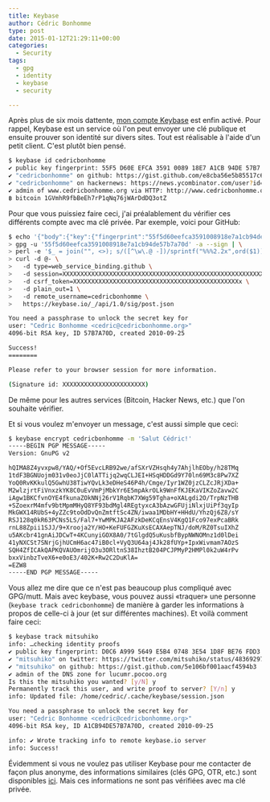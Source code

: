 ```yaml
---
title: Keybase
author: Cédric Bonhomme
type: post
date: 2015-01-12T21:29:11+00:00
categories:
  - Security
tags:
  - gpg
  - identity
  - keybase
  - security

---
```

Après plus de six mois dattente, [mon compte Keybase][1] est enfin activé.
Pour rappel, Keybase est un service où l'on peut envoyer une clé publique et
ensuite prouver son identité sur divers sites.
Tout est réalisable à l'aide d'un petit client. C'est plutôt bien pensé.

```bash
$ keybase id cedricbonhomme
✔ public key fingerprint: 55F5 D60E EFCA 3591 0089 18E7 A1CB 94DE 57B7 A70D
✔ "cedricbonhomme" on github: https://gist.github.com/e8cba56e5b85517c6758
✔ "cedricbonhomme" on hackernews: https://news.ycombinator.com/user?id=cedricbonhomme
✔ admin of www.cedricbonhomme.org via HTTP: http://www.cedricbonhomme.org/keybase.txt
฿ bitcoin 1GVmhR9fbBeEh7rP1qNq76jWArDdDQ3otZ
```

Pour que vous puissiez faire ceci, j'ai préalablement du vérifier ces différents
compte avec ma clé privée. Par exemple, voici pour GitHub:

```bash
$ echo '{"body":{"key":{"fingerprint":"55f5d60eefca3591008918e7a1cb94de57b7a70d","host":"keybase.io","key_id":"a1cb94de57b7a70d","kid":"XXXXXXXXXXXXXXXXXXXXX","uid":"XXXXXXXXXXXXXX","username":"cedricbonhomme"},"service":{"name":"github","username":"cedricbonhomme"},"type":"web_service_binding","version":1},"ctime":1421089840,"expire_in":157680000,"prev":"XXXXXXXXXXXXXXXXXXXXXXXXXXXX","seqno":2,"tag":"signature"}' | \
> gpg -u '55f5d60eefca3591008918e7a1cb94de57b7a70d' -a --sign | \
> perl -e '$_ = join("", <>); s/([^\w\.@ -])/sprintf("%%%2.2x",ord($1))/eg; s/ /+/g; print("sig=", $_)' | \
> curl -d @- \
>   -d type=web_service_binding.github \
>   -d session=XXXXXXXXXXXXXXXXXXXXXXXXXXXXXXXXXXXXXXXXXXXXXXXXXXXXXXXXXXXXXXXXXXXXx \
>   -d csrf_token=XXXXXXXXXXXXXXXXXXXXXXXXXXXXXXXXXXXXXXXXXXXXXXx \
>   -d plain_out=1 \
>   -d remote_username=cedricbonhomme \
>   https://keybase.io/_/api/1.0/sig/post.json

You need a passphrase to unlock the secret key for
user: "Cedric Bonhomme <cedric@cedricbonhomme.org>"
4096-bit RSA key, ID 57B7A70D, created 2010-09-25

Success!
========

Please refer to your browser session for more information.

(Signature id: XXXXXXXXXXXXXXXXXXXXXXX)
```

De même pour les autres services (Bitcoin, Hacker News, etc.) que l'on souhaite
vérifier.

Et si vous voulez m'envoyer un message, c'est aussi simple que ceci:

```bash
$ keybase encrypt cedricbonhomme -m 'Salut Cédric!'
-----BEGIN PGP MESSAGE-----
Version: GnuPG v2

hQIMA8Z4yvxpw8/YAQ/+Of5EvcLRB92we/afSXrVZHsqh4y7AhjlhEOby/h28TMq
1tdF3BGNUojm031v0eoJjC0lATTijq2wqCLJEI+HSqHDDGd9Y70ln69M3c8Pw7XZ
YoQ0RvKKkulQ5GwhU38TiwYQvLk3eDHeS46P4h/Cmge/Iyr1WZ0jzCLZcJRjXDa+
M2wlzjrtFiVnxzkYK8C0uEvVmPjMbkYr6E5mpAkrOLk9WnFfKJEKaVIKZoZavw2C
iAgw1BKCfvnOYE4fkunaZOkNNj26rV1RqbK7XWg59Tgha+oXALgdi2O/TrpNzTHB
+SZoexrM4mfv9btMpmMHyQ8YF93bdMgl4REgtyxcA3bAzwGFUjiNlxjUiPf3qyIp
MkGWX14RUbS+4yZZc9toOdDvQnZmtftSc4ZN/iwaa1MDbHY+HHdU/YhzQj6Z8/sY
RSJ128q0kR63PCNs5LS/Fal7+YwMPKJA2AFzkDeKCqEnsV4KgQ1Fco97exPcaBRk
rnL88Zpii1SJJ/9+Xrooja2Y/HO+KeFUFGZKuXsECAXAepTNJ/doM/RZ0TsuIXhZ
u5AKcbr41gnAiJDCwT+4KCunyiGOX8A0/7tGlgdQ5uKusbfBypNWNOMnz1d0lDei
41yNXCSt7SNrjGjhUCmH6ac47iB0cl+VyQ3U64aj4Jk28fUYp+IpxWivmam7AOzS
SQH4ZfICAkQAPKQVAUOmrijO3u3ORltnS38IhztB204PCJPMyP2HMPl0k2uW4rPv
bxxVinbzTveX6+e0oE3/402K+Rw2C2DuKlA=
=EZW8
-----END PGP MESSAGE-----
```

Vous allez me dire que ce n'est pas beaucoup plus compliqué avec GPG/mutt.
Mais avec keybase, vous pouvez aussi «traquer» une personne
(`keybase track cedricbonhomme`) de manière à garder les informations à propos
de celle-ci à jour (et sur différentes machines). Et voilà comment faire ceci:

```bash
$ keybase track mitsuhiko
info: …checking identity proofs
✔ public key fingerprint: D0C6 A999 5649 E5B4 0748 3E54 1D8F BE76 FDD3 E6F2
✔ "mitsuhiko" on twitter: https://twitter.com/mitsuhiko/status/483692975814635520
✔ "mitsuhiko" on github: https://gist.github.com/5e106bf001aacf4594b3
✔ admin of the DNS zone for lucumr.pocoo.org
Is this the mitsuhiko you wanted? [y/N] y
Permanently track this user, and write proof to server? [Y/n] y
info: Updated file: /home/cedric/.cache/keybase/session.json

You need a passphrase to unlock the secret key for
user: "Cedric Bonhomme <cedric@cedricbonhomme.org>"
4096-bit RSA key, ID A1CB94DE57B7A70D, created 2010-09-25

info: ✔ Wrote tracking info to remote keybase.io server
info: Success!
```

Évidemment si vous ne voulez pas utiliser Keybase pour me contacter de façon
plus anonyme, des informations similaires (clés GPG, OTR, etc.) sont disponibles
[ici][2]. Mais ces informations ne sont pas vérifiées avec ma clé privée.

 [1]: https://keybase.io/cedricbonhomme
 [2]: https://wiki.cedricbonhomme.org/contact#contact
